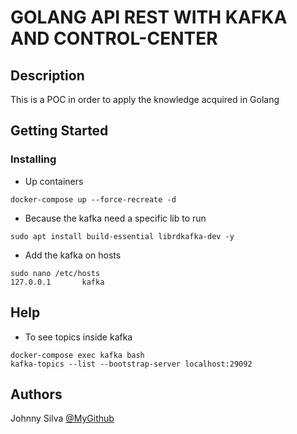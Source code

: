 # GOLANG API REST WITH KAFKA AND CONTROL-CENTER

## Description

This is a POC in order to apply the knowledge acquired in Golang

## Getting Started

### Installing

* Up containers
```
docker-compose up --force-recreate -d
```

* Because the kafka need a specific lib to run
```
sudo apt install build-essential librdkafka-dev -y
```

* Add the kafka on hosts 
```
sudo nano /etc/hosts
127.0.0.1       kafka
```

## Help

* To see topics inside kafka
```
docker-compose exec kafka bash
kafka-topics --list --bootstrap-server localhost:29092
```

## Authors

Johnny Silva
[@MyGithub](https://github.com)
